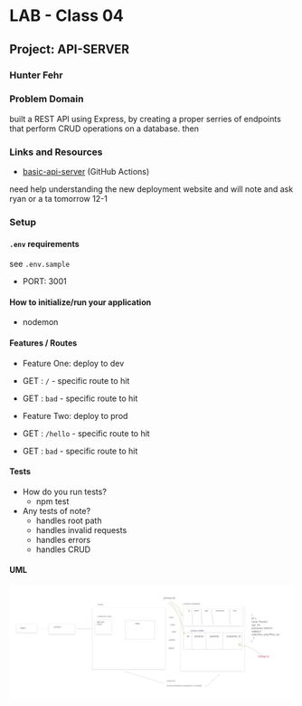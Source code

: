 # LAB - Class 04

## Project: API-SERVER

### Hunter Fehr

### Problem Domain

built a REST API using Express, by creating a proper serries of endpoints that perform CRUD operations on a database. then

### Links and Resources

- [basic-api-server](https://github.com/hmfehr/basic-api-server) (GitHub Actions)
<!-- - [prod deployment](https://four01d49-server-deploy-prod.onrender.com/) -->
<!-- - [dev deployment](https://four01d49-server-deploy-dev.onrender.com/) -->
need help understanding the new deployment website and will note and ask ryan or a ta tomorrow 12-1

### Setup

#### `.env` requirements

see `.env.sample`

- PORT: 3001

#### How to initialize/run your application

- nodemon

#### Features / Routes

- Feature One: deploy to dev
- GET : `/` - specific route to hit
- GET : `bad` - specific route to hit

- Feature Two: deploy to prod
- GET : `/hello` - specific route to hit
- GET : `bad` - specific route to hit

#### Tests

- How do you run tests?
  - npm test
- Any tests of note?
  - handles root path
  - handles invalid requests
  - handles errors
  - handles CRUD

#### UML

![UML](/screenshot/lab04.jpg)
